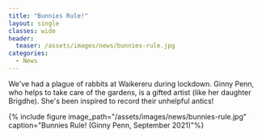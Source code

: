 ```yaml
---
title: "Bunnies Rule!"
layout: single
classes: wide
header:
  teaser: /assets/images/news/bunnies-rule.jpg
categories:
  - News
---
```


We've had a plague of rabbits at Waikereru during lockdown.  Ginny Penn, who helps to take care of the gardens, is a gifted artist (like her daughter Brigdhe). She's been inspired to record their unhelpful antics!

{% include figure image_path="/assets/images/news/bunnies-rule.jpg" caption="Bunnies Rule! (Ginny Penn, September 2021)"%}
